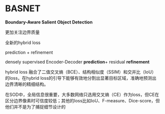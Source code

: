 # BASNET

**Boundary-Aware Salient Object Detection**

更加关注边界质量

全新的hybrid loss

prediction + refinement

densely supervised Encoder-Decoder **prediction**+ residual **refinement**

 hybrid loss 融合了二值交叉熵（BCE）、结构相似度（SSIM）和交并比（IoU）的loss，在hybrid loss的引导下能够有效地分割出显著目标区域，准确地预测出边界清晰的精细结构。

在SOD中，全局信息很重要，大多数网络只选用交叉熵（CE）作为loss，但CE在区分边界像素时可信度较低；其他的loss比如IoU、F-measure、Dice-score，但他们并不是为了捕捉细节设计的

